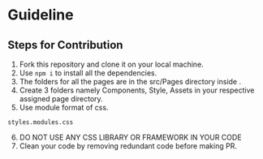 # Guideline
## Steps for Contribution
1) Fork this repository and clone it on your local machine.
2) Use 
```npm i```
 to install all the dependencies.
3) The folders for all the pages are in the src/Pages directory inside .
4) Create 3 folders namely Components, Style,  Assets in your respective assigned page directory.
5) Use module format of css.
```
styles.modules.css
```
6) DO NOT USE ANY CSS LIBRARY OR FRAMEWORK IN YOUR CODE
7) Clean your code by removing redundant code before making PR.

